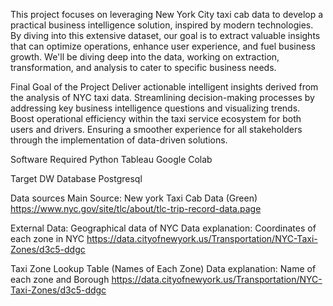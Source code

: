 This project focuses on leveraging New York City taxi cab data to develop a practical business intelligence solution, inspired by modern technologies. By diving into this extensive dataset, 
our goal is to extract valuable insights that can optimize operations, enhance user experience, and fuel business growth. We'll be diving deep into the data, working on extraction, transformation, and analysis to cater to specific business needs.

Final Goal of the Project
Deliver actionable intelligent insights derived from the analysis of NYC taxi data.
Streamlining decision-making processes by addressing key business intelligence questions and visualizing trends.
Boost operational efficiency within the taxi service ecosystem for both users and drivers.
Ensuring a smoother experience for all stakeholders through the implementation of data-driven solutions.

Software Required
Python
Tableau
Google Colab

Target DW Database
Postgresql

Data sources
Main Source:
New york Taxi Cab Data (Green)
https://www.nyc.gov/site/tlc/about/tlc-trip-record-data.page

External Data:
Geographical data of NYC 
Data explanation: Coordinates of each zone in NYC
https://data.cityofnewyork.us/Transportation/NYC-Taxi-Zones/d3c5-ddgc

Taxi Zone Lookup Table (Names of Each Zone)
Data explanation: Name of each zone and Borough 
https://data.cityofnewyork.us/Transportation/NYC-Taxi-Zones/d3c5-ddgc

